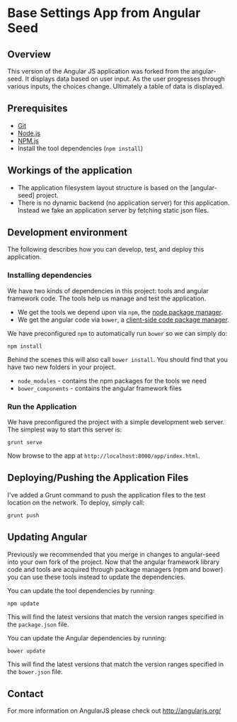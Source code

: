 # Base Settings App from Angular Seed


## Overview

This version of the Angular JS application was forked from the angular-seed.  It displays data based on user input.  As the user progresses through various inputs, the choices change.  Ultimately a table of data is displayed.


## Prerequisites

* [Git][git]
* [Node.js][node]
* [NPM.js][npm]
* Install the tool dependencies (`npm install`)


## Workings of the application

* The application filesystem layout structure is based on the [angular-seed] project.
* There is no dynamic backend (no application server) for this application. Instead we fake an application server by fetching static json files.


## Development environment

The following describes how you can develop, test, and deploy this application.

### Installing dependencies

We have two kinds of dependencies in this project: tools and angular framework code.  The tools help
us manage and test the application.

* We get the tools we depend upon via `npm`, the [node package manager][npm].
* We get the angular code via `bower`, a [client-side code package manager][bower].

We have preconfigured `npm` to automatically run `bower` so we can simply do:

```
npm install
```

Behind the scenes this will also call `bower install`.  You should find that you have two new
folders in your project.

* `node_modules` - contains the npm packages for the tools we need
* `bower_components` - contains the angular framework files

### Run the Application

We have preconfigured the project with a simple development web server.  The simplest way to start
this server is:

```
grunt serve
```

Now browse to the app at `http://localhost:8000/app/index.html`.


## Deploying/Pushing the Application Files

I've added a Grunt command to push the application files to the test location on the network.  To deploy, simply call:
```
grunt push
```


## Updating Angular

Previously we recommended that you merge in changes to angular-seed into your own fork of the project.
Now that the angular framework library code and tools are acquired through package managers (npm and
bower) you can use these tools instead to update the dependencies.

You can update the tool dependencies by running:

```
npm update
```

This will find the latest versions that match the version ranges specified in the `package.json` file.

You can update the Angular dependencies by running:

```
bower update
```

This will find the latest versions that match the version ranges specified in the `bower.json` file.


## Contact

For more information on AngularJS please check out http://angularjs.org/

[git]: http://git-scm.com/
[bower]: http://bower.io
[npm]: https://www.npmjs.org/
[node]: http://nodejs.org
[protractor]: https://github.com/angular/protractor
[jasmine]: http://jasmine.github.io
[karma]: http://karma-runner.github.io
[travis]: https://travis-ci.org/
[http-server]: https://github.com/nodeapps/http-server
